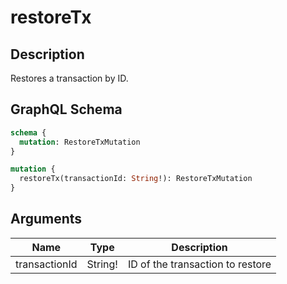 # restoreTx

## Description
Restores a transaction by ID.

## GraphQL Schema
```graphql
schema {
  mutation: RestoreTxMutation
}

mutation {
  restoreTx(transactionId: String!): RestoreTxMutation
}
```

## Arguments
| Name | Type | Description |
|------|------|-------------|
| transactionId | String! | ID of the transaction to restore |